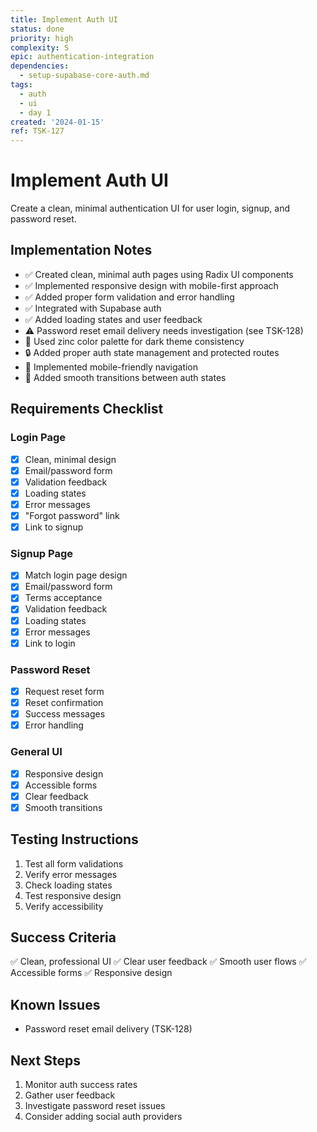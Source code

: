 ```yaml
---
title: Implement Auth UI
status: done
priority: high
complexity: S
epic: authentication-integration
dependencies:
  - setup-supabase-core-auth.md
tags:
  - auth
  - ui
  - day 1
created: '2024-01-15'
ref: TSK-127
---
```


# Implement Auth UI

Create a clean, minimal authentication UI for user login, signup, and password reset.

## Implementation Notes
- ✅ Created clean, minimal auth pages using Radix UI components
- ✅ Implemented responsive design with mobile-first approach
- ✅ Added proper form validation and error handling
- ✅ Integrated with Supabase auth
- ✅ Added loading states and user feedback
- ⚠️ Password reset email delivery needs investigation (see TSK-128)
- 🎨 Used zinc color palette for dark theme consistency
- 🔒 Added proper auth state management and protected routes
- 📱 Implemented mobile-friendly navigation
- 🔄 Added smooth transitions between auth states

## Requirements Checklist

### Login Page
- [x] Clean, minimal design
- [x] Email/password form
- [x] Validation feedback
- [x] Loading states
- [x] Error messages
- [x] "Forgot password" link
- [x] Link to signup

### Signup Page
- [x] Match login page design
- [x] Email/password form
- [x] Terms acceptance
- [x] Validation feedback
- [x] Loading states
- [x] Error messages
- [x] Link to login

### Password Reset
- [x] Request reset form
- [x] Reset confirmation
- [x] Success messages
- [x] Error handling

### General UI
- [x] Responsive design
- [x] Accessible forms
- [x] Clear feedback
- [x] Smooth transitions

## Testing Instructions
1. Test all form validations
2. Verify error messages
3. Check loading states
4. Test responsive design
5. Verify accessibility

## Success Criteria
✅ Clean, professional UI
✅ Clear user feedback
✅ Smooth user flows
✅ Accessible forms
✅ Responsive design

## Known Issues
- Password reset email delivery (TSK-128)

## Next Steps
1. Monitor auth success rates
2. Gather user feedback
3. Investigate password reset issues
4. Consider adding social auth providers 
